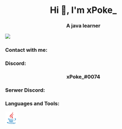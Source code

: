 <h1 align="center">Hi 👋, I'm xPoke_</h1>
<h3 align="center">A java learner</h3>

<img src="https://discord.c99.nl/widget/theme-4/484372334032191509.png">


<h3 align="left">Contact with me:</h3>
<p align="left">
<h3 align="left">Discord:</h3><h3 align="center">xPoke_#0074</h3>
<h3 href = "https://dc.xpoke.space">Serwer Discord:</h3>
</p>

<h3 align="left">Languages and Tools:</h3>
<p align="left"> <a href="https://www.java.com" target="_blank" rel="noreferrer"> <img src="https://raw.githubusercontent.com/devicons/devicon/master/icons/java/java-original.svg" alt="java" width="40" height="40"/> </a> </p>
